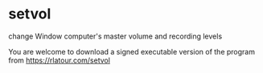 # setvol
 change Window computer's master volume and recording levels

You are welcome to download a signed executable version of the program from https://rlatour.com/setvol
